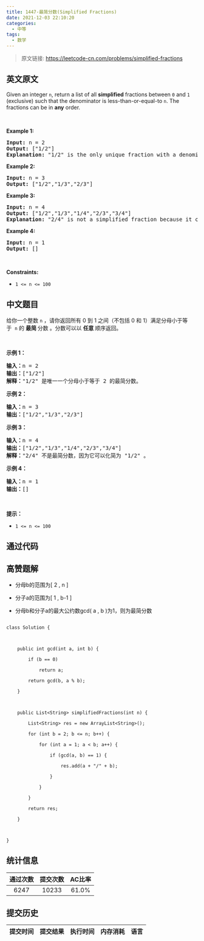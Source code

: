 ```yaml
---
title: 1447-最简分数(Simplified Fractions)
date: 2021-12-03 22:10:20
categories:
  - 中等
tags:
  - 数学
---
```


> 原文链接: https://leetcode-cn.com/problems/simplified-fractions


## 英文原文
<div><p>Given an integer <code>n</code>, return a list of all <strong>simplified</strong> fractions between <code>0</code> and <code>1</code> (exclusive) such that the denominator is less-than-or-equal-to <code>n</code>. The fractions can be in <strong>any</strong> order.</p>

<p>&nbsp;</p>
<p><strong>Example 1:</strong></p>

<pre>
<strong>Input:</strong> n = 2
<strong>Output:</strong> [&quot;1/2&quot;]
<strong>Explanation: </strong>&quot;1/2&quot; is the only unique fraction with a denominator less-than-or-equal-to 2.</pre>

<p><strong>Example 2:</strong></p>

<pre>
<strong>Input:</strong> n = 3
<strong>Output:</strong> [&quot;1/2&quot;,&quot;1/3&quot;,&quot;2/3&quot;]
</pre>

<p><strong>Example 3:</strong></p>

<pre>
<strong>Input:</strong> n = 4
<strong>Output:</strong> [&quot;1/2&quot;,&quot;1/3&quot;,&quot;1/4&quot;,&quot;2/3&quot;,&quot;3/4&quot;]
<strong>Explanation: </strong>&quot;2/4&quot; is not a simplified fraction because it can be simplified to &quot;1/2&quot;.</pre>

<p><strong>Example 4:</strong></p>

<pre>
<strong>Input:</strong> n = 1
<strong>Output:</strong> []
</pre>

<p>&nbsp;</p>
<p><strong>Constraints:</strong></p>

<ul>
	<li><code>1 &lt;= n &lt;= 100</code></li>
</ul>
</div>

## 中文题目
<div><p>给你一个整数&nbsp;<code>n</code>&nbsp;，请你返回所有 0 到 1 之间（不包括 0 和 1）满足分母小于等于&nbsp;&nbsp;<code>n</code>&nbsp;的 <strong>最简&nbsp;</strong>分数&nbsp;。分数可以以 <strong>任意&nbsp;</strong>顺序返回。</p>

<p>&nbsp;</p>

<p><strong>示例 1：</strong></p>

<pre><strong>输入：</strong>n = 2
<strong>输出：</strong>[&quot;1/2&quot;]
<strong>解释：</strong>&quot;1/2&quot; 是唯一一个分母小于等于 2 的最简分数。</pre>

<p><strong>示例 2：</strong></p>

<pre><strong>输入：</strong>n = 3
<strong>输出：</strong>[&quot;1/2&quot;,&quot;1/3&quot;,&quot;2/3&quot;]
</pre>

<p><strong>示例 3：</strong></p>

<pre><strong>输入：</strong>n = 4
<strong>输出：</strong>[&quot;1/2&quot;,&quot;1/3&quot;,&quot;1/4&quot;,&quot;2/3&quot;,&quot;3/4&quot;]
<strong>解释：</strong>&quot;2/4&quot; 不是最简分数，因为它可以化简为 &quot;1/2&quot; 。</pre>

<p><strong>示例 4：</strong></p>

<pre><strong>输入：</strong>n = 1
<strong>输出：</strong>[]
</pre>

<p>&nbsp;</p>

<p><strong>提示：</strong></p>

<ul>
	<li><code>1 &lt;= n &lt;= 100</code></li>
</ul>
</div>

## 通过代码
<RecoDemo>
</RecoDemo>


## 高赞题解
- 分母b的范围为[ 2 , n ]
- 分子a的范围为[ 1 , b-1 ]
- 分母b和分子a的最大公约数gcd( a , b )为1，则为最简分数
```
class Solution {

	public int gcd(int a, int b) {
		if (b == 0)
			return a;
		return gcd(b, a % b);
	}

	public List<String> simplifiedFractions(int n) {
		List<String> res = new ArrayList<String>();
		for (int b = 2; b <= n; b++) {
			for (int a = 1; a < b; a++) {
				if (gcd(a, b) == 1) {
					res.add(a + "/" + b);
				}
			}
		}
		return res;
	}

}
```



## 统计信息
| 通过次数 | 提交次数 | AC比率 |
| :------: | :------: | :------: |
|    6247    |    10233    |   61.0%   |

## 提交历史
| 提交时间 | 提交结果 | 执行时间 |  内存消耗  | 语言 |
| :------: | :------: | :------: | :--------: | :--------: |
